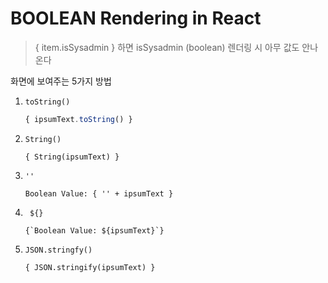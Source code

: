# BOOLEAN Rendering in React

> { item.isSysadmin } 하면 isSysadmin (boolean) 렌더링 시 아무 값도 안나온다

화면에 보여주는 5가지 방법

1. `toString()`

   ~~~jsx
   { ipsumText.toString() }
   ~~~

2. `String()`

   ~~~
   { String(ipsumText) }
   ~~~

3. `''`

   ~~~
   Boolean Value: { '' + ipsumText }
   ~~~

4. ` ${}`

   ~~~
   {`Boolean Value: ${ipsumText}`}
   ~~~

5. `JSON.stringfy()`

   ~~~
   { JSON.stringify(ipsumText) }
   ~~~

   

